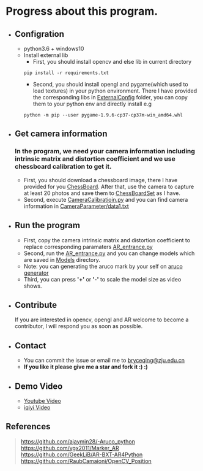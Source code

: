# Progress about this program.
- ## Configration
   - python3.6 + windows10
   - Install external lib
        - First, you should install opencv and else lib in current directory
       ```
       pip install -r requirements.txt
       ```
        - Second, you should install opengl and pygame(which used to load textures) in your python environment. There I have provided the corresponding libs in [ExternalConfig]() folder, you can copy them to your python env and directly install e.g
        ```
        python -m pip --user pygame-1.9.6-cp37-cp37m-win_amd64.whl
        ```
- ## Get camera information
  ### In the program, we need your camera information including intrinsic matrix and distortion coefficient and we use chessboard calibration to get it.
  - First, you should download a chessboard image, there I have provided for you [ChessBoard](chessboard.png). After that, use the camera to capture at least 20 photos and save them to [ChessBoardSet](ChessBoardSet/) as I have.
  - Second, execute [CameraCalibratioin.py](CameraCalibratioin.py) and you can find camera information in [CameraParameter/data1.txt](CameraParameter/data1.txt)

- ## Run the program
  - First, copy the camera intrinsic matrix and distortion coefficient to replace corresponding paramaters [AR_entrance.py](AR_entrance.py)
  - Second, run the [AR_entrance.py](AR_entrance.py) and you can change models which are saved in [Models](Models/) directory.
  - Note: you can generating the aruco mark by your self on [aruco generator](http://chev.me/arucogen/)
  - Third, you can press **'+'** or **'-'** to scale the model size as video shows.

  
- ## Contribute
  If you are interested in opencv, opengl and AR welcome to become a contributor, I will respond you as soon as possible.

- ## Contact
  - You can commit the issue or email me to bryceqing@zju.edu.cn 
  - **If you like it please give me a star and fork it :) :)**
  
- ## Demo Video
  - [Youtube Video](https://www.youtube.com/watch?v=WT740R5RAMo)
  - [iqiyi Video](http://www.iqiyi.com/w_19sb1h12f1.html)

## References
  > https://github.com/ajaymin28/-Aruco_python  
  > https://github.com/ygx2011/Marker_AR  
  > https://github.com/GeekLiB/AR-BXT-AR4Python  
  > https://github.com/RaubCamaioni/OpenCV_Position